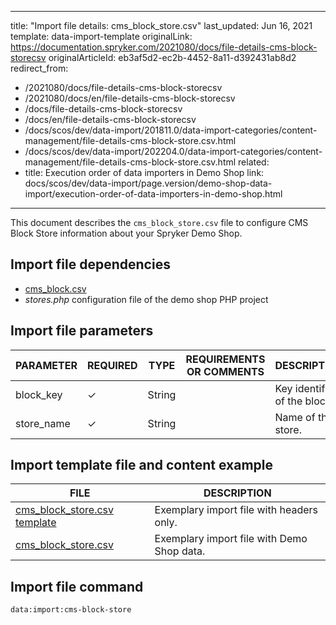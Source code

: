   
---
title: "Import file details: cms_block_store.csv"
last_updated: Jun 16, 2021
template: data-import-template
originalLink: https://documentation.spryker.com/2021080/docs/file-details-cms-block-storecsv
originalArticleId: eb3af5d2-ec2b-4452-8a11-d392431ab8d2
redirect_from:
  - /2021080/docs/file-details-cms-block-storecsv
  - /2021080/docs/en/file-details-cms-block-storecsv
  - /docs/file-details-cms-block-storecsv
  - /docs/en/file-details-cms-block-storecsv
  - /docs/scos/dev/data-import/201811.0/data-import-categories/content-management/file-details-cms-block-store.csv.html
  - /docs/scos/dev/data-import/202204.0/data-import-categories/content-management/file-details-cms-block-store.csv.html
related:
  - title: Execution order of data importers in Demo Shop
    link: docs/scos/dev/data-import/page.version/demo-shop-data-import/execution-order-of-data-importers-in-demo-shop.html
---

This document describes the `cms_block_store.csv` file to configure CMS Block Store information about your Spryker Demo Shop.

## Import file dependencies

* [cms_block.csv](/docs/pbc/all/content-management-system/{{page.version}}/base-shop/import-and-export-data/import-file-details-cms-block.csv.html)
* *stores.php* configuration file of the demo shop PHP project


## Import file parameters

| PARAMETER | REQUIRED | TYPE | REQUIREMENTS OR COMMENTS | DESCRIPTION |
| --- | --- | --- | --- | --- |
| block_key | &check; | String |  | Key identifier of the block.  |
| store_name | &check; | String |  | Name of the store. |

## Import template file and content example

| FILE | DESCRIPTION |
| --- | --- |
| [cms_block_store.csv template](https://spryker.s3.eu-central-1.amazonaws.com/docs/Developer+Guide/Back-End/Data+Manipulation/Data+Ingestion/Data+Import/Data+Import+Categories/Content+Management/Template+cms_block_store.csv) | Exemplary import file with headers only. |
| [cms_block_store.csv](https://spryker.s3.eu-central-1.amazonaws.com/docs/Developer+Guide/Back-End/Data+Manipulation/Data+Ingestion/Data+Import/Data+Import+Categories/Content+Management/cms_block_store.csv) | Exemplary import file with Demo Shop data. |


## Import file command

```bash
data:import:cms-block-store
```
